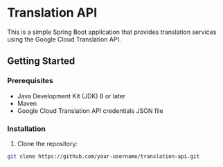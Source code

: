 # Translation API

This is a simple Spring Boot application that provides translation services using the Google Cloud Translation API.

## Getting Started

### Prerequisites

- Java Development Kit (JDK) 8 or later
- Maven
- Google Cloud Translation API credentials JSON file

### Installation

1. Clone the repository:

```bash
git clone https://github.com/your-username/translation-api.git
